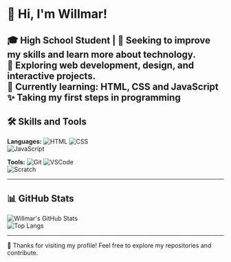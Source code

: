 # 👋 Hi, I'm Willmar! 

🎓 High School Student | 🚀 Seeking to improve my skills and learn more about technology.  
🎯 Exploring web development, design, and interactive projects.  
🌱 Currently learning: **HTML**, **CSS** and **JavaScript**  
✨ Taking my first steps in programming
---

## 🛠️ Skills and Tools

**Languages:**
![HTML](https://img.shields.io/badge/-HTML-orange) ![CSS](https://img.shields.io/badge/-CSS-blue)  
![JavaScript](https://img.shields.io/badge/-JavaScript-yellow)

**Tools:**
![Git](https://img.shields.io/badge/-Git-orange) ![VSCode](https://img.shields.io/badge/-VSCode-blue)  
![Scratch](https://img.shields.io/badge/-Scratch-lightblue)

---

## 📊 GitHub Stats

![Willmar's GitHub Stats](https://github-readme-stats.vercel.app/api?username=Willmar&show_icons=true&theme=radical)  
![Top Langs](https://github-readme-stats.vercel.app/api/top-langs/?username=Willmar&layout=compact&theme=radical)

---

🙌 Thanks for visiting my profile! Feel free to explore my repositories and contribute.
